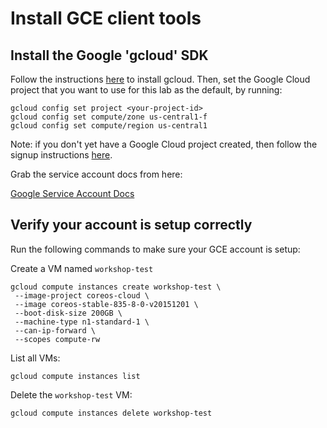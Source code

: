 # Install GCE client tools

## Install the Google 'gcloud' SDK

Follow the instructions [here](https://cloud.google.com/sdk/) to install gcloud.
Then, set the Google Cloud project that you want to use for this lab as the default, by running:

```
gcloud config set project <your-project-id>
gcloud config set compute/zone us-central1-f
gcloud config set compute/region us-central1
```

Note: if you don't yet have a Google Cloud project created, then follow the signup
instructions [here](https://cloud.google.com/compute/docs/signup).

Grab the service account docs from here:

[Google Service Account Docs](https://developers.google.com/console/help/new/#serviceaccounts)

## Verify your account is setup correctly

Run the following commands to make sure your GCE account is setup:

Create a VM named `workshop-test`

```
gcloud compute instances create workshop-test \
 --image-project coreos-cloud \
 --image coreos-stable-835-8-0-v20151201 \
 --boot-disk-size 200GB \
 --machine-type n1-standard-1 \
 --can-ip-forward \
 --scopes compute-rw
```

List all VMs:

```
gcloud compute instances list
```

Delete the `workshop-test` VM:

```
gcloud compute instances delete workshop-test
```
